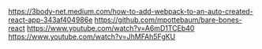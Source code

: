 https://3body-net.medium.com/how-to-add-webpack-to-an-auto-created-react-app-343af404986e
https://github.com/mpottebaum/bare-bones-react
https://www.youtube.com/watch?v=A6mD1TCEb40
https://www.youtube.com/watch?v=JhMFAh5FgKU
